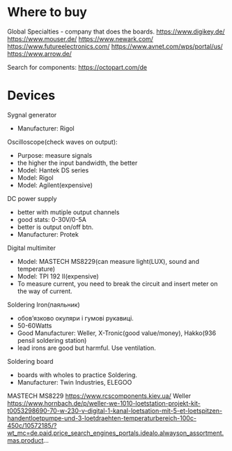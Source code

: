 # Where to buy

Global Specialties - company that does the boards.
https://www.digikey.de/
https://www.mouser.de/
https://www.newark.com/
https://www.futureelectronics.com/
https://www.avnet.com/wps/portal/us/
https://www.arrow.de/

Search for components:
https://octopart.com/de

# Devices

Sygnal generator 
 - Manufacturer: Rigol

Oscilloscope(check waves on output):
  - Purpose: measure signals
  - the higher the input bandwidth, the better
  - Model: Hantek DS series
  - Model: Rigol
  - Model: Agilent(expensive)

DC power supply
  - better with mutiple output channels
  - good stats: 0-30V/0-5A
  - better is output on/off btn.
  - Manufacturer: Protek

Digital multimiter
- Model: MASTECH MS8229(can measure light(LUX), sound and temperature)
- Model: TPI 192 II(expensive)
- To measure current, you need to break the circuit and insert meter on the way of current.

Soldering Iron(паяльник)
- обовʼязково окуляри і гумові рукавиці.
- 50-60Watts
- Good Manufacturer: Weller, X-Tronic(good value/money), Hakko(936 pensil soldering station)
- lead irons are good but harmful. Use ventilation.

Soldering board
- boards with wholes to practice Soldering.
- Manufacturer: Twin Industries, ELEGOO


MASTECH MS8229
https://www.rcscomponents.kiev.ua/
Weller
https://www.hornbach.de/p/weller-we-1010-loetstation-projekt-kit-t0053298690-70-w-230-v-digital-1-kanal-loetsation-mit-5-et-loetspitzen-handentloetpumpe-und-3-loetdraehten-temperaturbereich-100c-450c/10572185/?wt_mc=de.paid.price_search_engines_portals.idealo.alwayson_assortment.mas.product...